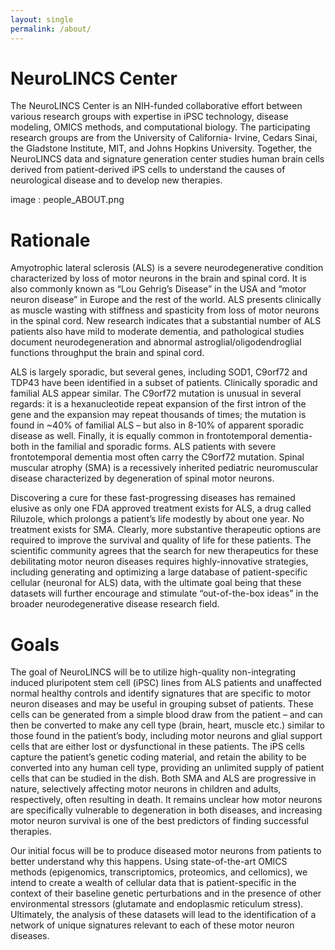 ```yaml
---
layout: single
permalink: /about/
---
```


# NeuroLINCS Center

The NeuroLINCS Center is an NIH-funded collaborative effort between various research groups with expertise in iPSC technology, disease modeling, OMICS methods, and computational biology. The participating research groups are from the University of California- Irvine, Cedars Sinai, the Gladstone Institute, MIT, and Johns Hopkins University. Together, the NeuroLINCS data and signature generation center studies human brain cells derived from patient-derived iPS cells to understand the causes of neurological disease and to develop new therapies. 

image : people_ABOUT.png

# Rationale

Amyotrophic lateral sclerosis (ALS) is a severe neurodegenerative condition characterized by loss of motor neurons in the brain and spinal cord. It is also commonly known as “Lou Gehrig’s Disease” in the USA and “motor neuron disease” in Europe and the rest of the world. ALS presents clinically as muscle wasting with stiffness and spasticity from loss of motor neurons in the spinal cord. New research indicates that a substantial number of ALS patients also have mild to moderate dementia, and pathological studies document neurodegeneration and abnormal astroglial/oligodendroglial functions throughput the brain and spinal cord.

ALS is largely sporadic, but several genes, including SOD1, C9orf72 and TDP43 have been identified in a subset of patients. Clinically sporadic and familial ALS appear similar. The C9orf72 mutation is unusual in several regards: it is a hexanucleotide repeat expansion of the first intron of the gene and the expansion may repeat thousands of times; the mutation is found in ~40% of familial ALS – but also in 8-10% of apparent sporadic disease as well. Finally, it is equally common in frontotemporal dementia- both in the familial and sporadic forms. ALS patients with severe frontotemporal dementia most often carry the C9orf72 mutation. Spinal muscular atrophy (SMA) is a recessively inherited pediatric neuromuscular disease characterized by degeneration of spinal motor neurons.

Discovering a cure for these fast-progressing diseases has remained elusive as only one FDA approved treatment exists for ALS, a drug called Riluzole, which prolongs a patient’s life modestly by about one year. No treatment exists for SMA. Clearly, more substantive therapeutic options are required to improve the survival and quality of life for these patients. The scientific community agrees that the search for new therapeutics for these debilitating motor neuron diseases requires highly-innovative strategies, including generating and optimizing a large database of patient-specific cellular (neuronal for ALS) data, with the ultimate goal being that these datasets will further encourage and stimulate “out-of-the-box ideas” in the broader neurodegenerative disease research field.

# Goals

The goal of NeuroLINCS will be to utilize high-quality non-integrating induced pluripotent stem cell (iPSC) lines from ALS patients and unaffected normal healthy controls and identify signatures that are specific to motor neuron diseases and may be useful in grouping subset of patients. These cells can be generated from a simple blood draw from the patient – and can then be converted to make any cell type (brain, heart, muscle etc.) similar to those found in the patient’s body, including motor neurons and glial support cells that are either lost or dysfunctional in these patients. The iPS cells capture the patient’s genetic coding material, and retain the ability to be converted into any human cell type, providing an unlimited supply of patient cells that can be studied in the dish. Both SMA and ALS are progressive in nature, selectively affecting motor neurons in children and adults, respectively, often resulting in death. It remains unclear how motor neurons are specifically vulnerable to degeneration in both diseases, and increasing motor neuron survival is one of the best predictors of finding successful therapies.

Our initial focus will be to produce diseased motor neurons from patients to better understand why this happens. Using state-of-the-art OMICS methods (epigenomics, transcriptomics, proteomics, and cellomics), we intend to create a wealth of cellular data that is patient-specific in the context of their baseline genetic perturbations and in the presence of other environmental stressors (glutamate and endoplasmic reticulum stress). Ultimately, the analysis of these datasets will lead to the identification of a network of unique signatures relevant to each of these motor neuron diseases.
